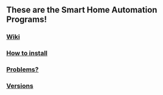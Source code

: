 ## These are the Smart Home Automation Programs!
### [Wiki](https://github.com/Agent-Husky/OC-Smart-Home/wiki) <br>
### [How to install](https://github.com/Agent-Husky/OC-Smart-Home/wiki/How-to-install) <br>
### [Problems?](https://github.com/Agent-Husky/OC-Smart-Home/wiki/Problems%3F) <br>
### [Versions](https://github.com/Agent-Husky/OC-Smart-Home/wiki/Changelog)

